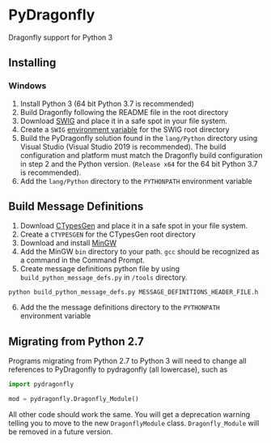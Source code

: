 # PyDragonfly
Dragonfly support for Python 3

## Installing

### Windows
1. Install Python 3 (64 bit Python 3.7 is recommended)
2. Build Dragonfly following the README file in the root directory
3. Download [SWIG](http://www.swig.org/download.html) and place it in a safe spot in your file system.
4. Create a `SWIG` [environment variable](https://docs.oracle.com/en/database/oracle/r-enterprise/1.5.1/oread/creating-and-modifying-environment-variables-on-windows.html#GUID-DD6F9982-60D5-48F6-8270-A27EC53807D0) for the SWIG root directory
5. Build the PyDragonfly solution found in the `lang/Python` directory using Visual Studio (Visual Studio 2019 is recommended). The build configuration and platform must match the Dragonfly build configuration in step 2 and the Python version. (`Release x64` for the 64 bit Python 3.7 is recommended).
6. Add the `lang/Python` directory to the `PYTHONPATH` environment variable 

## Build Message Definitions
1. Download [CTypesGen](https://github.com/davidjamesca/ctypesgen) and place it in a safe spot in your file system.
2. Create a `CTYPESGEN` for the CTypesGen root directory
3. Download and install [MinGW](http://www.mingw.org/)
4. Add the MinGW `bin` directory to your path. `gcc` should be recognized as a command in the Command Prompt.
5. Create message definitions python file by using `build_python_message_defs.py` in `/tools` directory. 
```
python build_python_message_defs.py MESSAGE_DEFINITIONS_HEADER_FILE.h
```
6. Add the the message definitions directory to the `PYTHONPATH` environment variable 


## Migrating from Python 2.7
Programs migrating from Python 2.7 to Python 3 will need to change all references to PyDragonfly to pydragonfly (all lowercase), such as
```python
import pydragonfly

mod = pydragonfly.Dragonfly_Module()
```
All other code should work the same. You will get a deprecation warning telling you to move to the new `DragonflyModule` class. `Dragonfly_Module` 
will be removed in a future version.